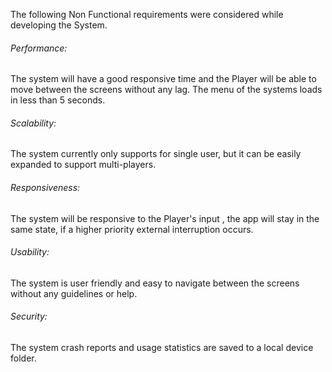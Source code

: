 The following Non Functional requirements were considered while developing the System.



###### Performance:

The system will have a good responsive time and the Player will be able to move between the screens without any lag. The menu of the systems loads in less than 5 seconds.



###### Scalability:

The system currently only supports for single user, but it can be easily expanded to support multi-players.



###### Responsiveness:

The system will be responsive to the Player's input , the app will stay in the same state, if a higher priority external interruption occurs. 



###### Usability:

The system is user friendly and easy to navigate between the screens without any guidelines or help. 



###### Security:

The system crash reports and usage statistics are saved to a local device folder.

